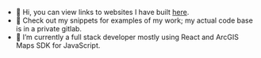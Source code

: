 - 👋 Hi, you can view links to websites I have built [here](https://mstuart1.github.io/examples/).
- 👀 Check out my snippets for examples of my work;  my actual code base is in a private gitlab.
- 🌱 I’m currently a full stack developer mostly using React and ArcGIS Maps SDK for JavaScript.

<!---
mstuart1/mstuart1 is a ✨ special ✨ repository because its `README.md` (this file) appears on your GitHub profile.
You can click the Preview link to take a look at your changes.
--->
